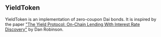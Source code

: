 ## YieldToken

YieldToken is an implementation of zero-coupon Dai bonds. It is inspired by the paper ["The Yield Protocol: On-Chain Lending With
Interest Rate Discovery"](http://research.paradigm.xyz/Yield.pdf) by Dan Robinson.
